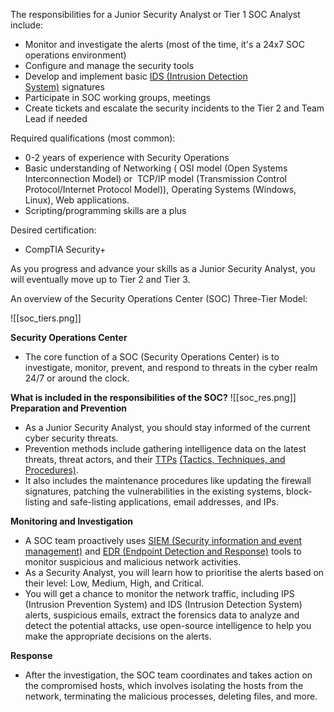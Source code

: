 The responsibilities for a Junior Security Analyst or Tier 1 SOC Analyst include:
- Monitor and investigate the alerts (most of the time, it's a 24x7 SOC operations environment)
- Configure and manage the security tools
- Develop and implement basic [IDS (Intrusion Detection System)](https://www.barracuda.com/glossary/intrusion-detection-system) signatures
- Participate in SOC working groups, meetings
- Create tickets and escalate the security incidents to the Tier 2 and Team Lead if needed

Required qualifications (most common):
- 0-2 years of experience with Security Operations
- Basic understanding of Networking ( OSI model (Open Systems Interconnection Model) or  TCP/IP model (Transmission Control Protocol/Internet Protocol Model)), Operating Systems (Windows, Linux), Web applications.
- Scripting/programming skills are a plus

Desired certification:

- CompTIA Security+

As you progress and advance your skills as a Junior Security Analyst, you will eventually move up to Tier 2 and Tier 3.

An overview of the Security Operations Center (SOC) Three-Tier Model:

![[soc_tiers.png]]

**Security Operations Center**
   - The core function of a SOC (Security Operations Center) is to investigate, monitor, prevent, and respond to threats in the cyber realm 24/7 or around the clock.

**What is included in the responsibilities of the SOC?**
![[soc_res.png]]
**Preparation and Prevention**
   - As a Junior Security Analyst, you should stay informed of the current cyber security threats.
   - Prevention methods include gathering intelligence data on the latest threats, threat actors, and their [TTPs](https://www.optiv.com/explore-optiv-insights/blog/tactics-techniques-and-procedures-ttps-within-cyber-threat-intelligence) [(Tactics, Techniques, and Procedures)](https://www.optiv.com/explore-optiv-insights/blog/tactics-techniques-and-procedures-ttps-within-cyber-threat-intelligence).
   - It also includes the maintenance procedures like updating the firewall signatures, patching the vulnerabilities in the existing systems, block-listing and safe-listing applications, email addresses, and IPs.

**Monitoring and Investigation**
   - A SOC team proactively uses [SIEM (Security information and event management)](https://www.fireeye.com/products/helix/what-is-siem-and-how-does-it-work.html) and [EDR (Endpoint Detection and Response)](https://www.mcafee.com/enterprise/en-us/security-awareness/endpoint/what-is-endpoint-detection-and-response.html) tools to monitor suspicious and malicious network activities.
   - As a Security Analyst, you will learn how to prioritise the alerts based on their level: Low, Medium, High, and Critical.
   - You will get a chance to monitor the network traffic, including IPS (Intrusion Prevention System) and IDS (Intrusion Detection System) alerts, suspicious emails, extract the forensics data to analyze and detect the potential attacks, use open-source intelligence to help you make the appropriate decisions on the alerts.

**Response**
   - After the investigation, the SOC team coordinates and takes action on the compromised hosts, which involves isolating the hosts from the network, terminating the malicious processes, deleting files, and more.

